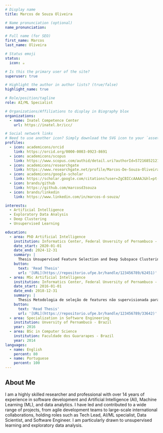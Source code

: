 ```yaml
---
# Display name
title: Marcos de Souza Oliveira

# Name pronunciation (optional)
name_pronunciation:

# Full name (for SEO)
first_name: Marcos
last_name: Oliveira

# Status emoji
status:
  icon: ☕️

# Is this the primary user of the site?
superuser: true

# Highlight the author in author lists? (true/false)
highlight_name: true

# Role/position/tagline
role: AI/ML Specialist

# Organizations/Affiliations to display in Biography blox
organizations:
  - name: Inatel Competence Center
    url: https://inatel.br/icc/

# Social network links
# Need to use another icon? Simply download the SVG icon to your `assets/media/icons/` folder.
profiles:
  - icon: academicons/orcid
    link: https://orcid.org/0000-0003-0923-8691
  - icon: academicons/scopus
    link: https://www.scopus.com/authid/detail.uri?authorId=57216852121
  - icon: academicons/researchgate
    link: https://www.researchgate.net/profile/Marcos-De-Souza-Oliveira
  - icon: academicons/google-scholar
    link: https://scholar.google.com/citations?user=ZgCBICcAAAAJ&hl=pt-BR
  - icon: brands/github
    link: https://github.com/marcosd3souza
  - icon: brands/linkedin
    link: https://www.linkedin.com/in/marcos-d-souza/

interests:
  - Artificial Intelligence
  - Exploratory Data Analysis
  - Deep Clustering 
  - Unsupervised Learning

education:
  - area: PhD Artificial Intelligence
    institution: Informatics Center, Federal Unversity of Pernambuco - Brazil
    date_start: 2020-01-01
    date_end: 2024-12-31
    summary: |
      Thesis Unsupervised Feature Selection and Deep Subspace Clustering for Exploratory High-Dimensional Cluster Analysis
    button:
      text: 'Read Thesis'
      url: '[URL](https://repositorio.ufpe.br/handle/123456789/62451)'
  - area: MSc Artificial Intelligence
    institution: Informatics Center, Federal Unversity of Pernambuco - Brazil
    date_start: 2016-01-01
    date_end: 2018-12-31
    summary: |
      Thesis Metodologia de seleção de features não supervisionada para clustering em conjunto de dados de alta dimensionalidade
    button:
      text: 'Read Thesis'
      url: '[URL](https://repositorio.ufpe.br/handle/123456789/33642)'
  - area: Specialization in Software Engineering 
    institution: Unversity of Pernambuco - Brazil
    year: 2016
  - area: BSc in Computer Science
    institution: Faculdade dos Guararapes - Brazil
    year: 2014
languages:
  - name: English
    percent: 80
  - name: Portuguese
    percent: 100
---
```


## About Me

I am a highly skilled researcher and professional with over 14 years of experience in software development and Artificial
Intelligence (AI), Machine Learning (ML), and data analytics. I have led and contributed to a wide range of projects, from
agile development teams to large-scale international collaborations, holding roles such as Tech Lead, AI/ML specialist,
Data Scientist, and Software Engineer. I am particularly drawn to unsupervised learning and exploratory data analysis.
